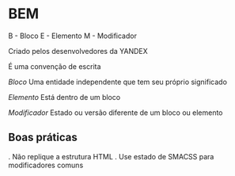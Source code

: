# BEM
B - Bloco
E - Elemento
M - Modificador

Criado pelos desenvolvedores da YANDEX

É uma convenção de escrita

_Bloco_
Uma entidade independente que tem seu próprio significado

_Elemento_
Está dentro de um bloco

_Modificador_
Estado ou versão diferente de um bloco ou elemento


## Boas práticas
. Não replique a estrutura HTML
. Use estado de SMACSS para modificadores comuns